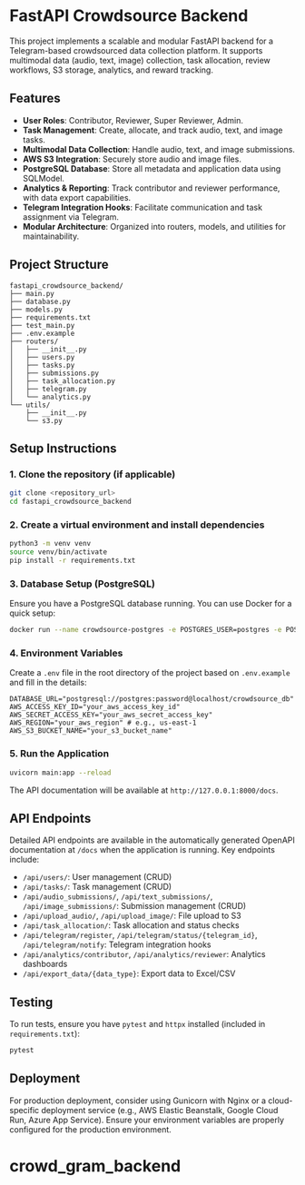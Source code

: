 # FastAPI Crowdsource Backend

This project implements a scalable and modular FastAPI backend for a Telegram-based crowdsourced data collection platform. It supports multimodal data (audio, text, image) collection, task allocation, review workflows, S3 storage, analytics, and reward tracking.

## Features

- **User Roles**: Contributor, Reviewer, Super Reviewer, Admin.
- **Task Management**: Create, allocate, and track audio, text, and image tasks.
- **Multimodal Data Collection**: Handle audio, text, and image submissions.
- **AWS S3 Integration**: Securely store audio and image files.
- **PostgreSQL Database**: Store all metadata and application data using SQLModel.
- **Analytics & Reporting**: Track contributor and reviewer performance, with data export capabilities.
- **Telegram Integration Hooks**: Facilitate communication and task assignment via Telegram.
- **Modular Architecture**: Organized into routers, models, and utilities for maintainability.

## Project Structure

```
fastapi_crowdsource_backend/
├── main.py
├── database.py
├── models.py
├── requirements.txt
├── test_main.py
├── .env.example
├── routers/
│   ├── __init__.py
│   ├── users.py
│   ├── tasks.py
│   ├── submissions.py
│   ├── task_allocation.py
│   ├── telegram.py
│   └── analytics.py
└── utils/
    ├── __init__.py
    └── s3.py
```

## Setup Instructions

### 1. Clone the repository (if applicable)

```bash
git clone <repository_url>
cd fastapi_crowdsource_backend
```

### 2. Create a virtual environment and install dependencies

```bash
python3 -m venv venv
source venv/bin/activate
pip install -r requirements.txt
```

### 3. Database Setup (PostgreSQL)

Ensure you have a PostgreSQL database running. You can use Docker for a quick setup:

```bash
docker run --name crowdsource-postgres -e POSTGRES_USER=postgres -e POSTGRES_PASSWORD=password -e POSTGRES_DB=crowdsource_db -p 5432:5432 -d postgres
```

### 4. Environment Variables

Create a `.env` file in the root directory of the project based on `.env.example` and fill in the details:

```
DATABASE_URL="postgresql://postgres:password@localhost/crowdsource_db"
AWS_ACCESS_KEY_ID="your_aws_access_key_id"
AWS_SECRET_ACCESS_KEY="your_aws_secret_access_key"
AWS_REGION="your_aws_region" # e.g., us-east-1
AWS_S3_BUCKET_NAME="your_s3_bucket_name"
```

### 5. Run the Application

```bash
uvicorn main:app --reload
```

The API documentation will be available at `http://127.0.0.1:8000/docs`.

## API Endpoints

Detailed API endpoints are available in the automatically generated OpenAPI documentation at `/docs` when the application is running. Key endpoints include:

- `/api/users/`: User management (CRUD)
- `/api/tasks/`: Task management (CRUD)
- `/api/audio_submissions/`, `/api/text_submissions/`, `/api/image_submissions/`: Submission management (CRUD)
- `/api/upload_audio/`, `/api/upload_image/`: File upload to S3
- `/api/task_allocation/`: Task allocation and status checks
- `/api/telegram/register`, `/api/telegram/status/{telegram_id}`, `/api/telegram/notify`: Telegram integration hooks
- `/api/analytics/contributor`, `/api/analytics/reviewer`: Analytics dashboards
- `/api/export_data/{data_type}`: Export data to Excel/CSV

## Testing

To run tests, ensure you have `pytest` and `httpx` installed (included in `requirements.txt`):

```bash
pytest
```

## Deployment

For production deployment, consider using Gunicorn with Nginx or a cloud-specific deployment service (e.g., AWS Elastic Beanstalk, Google Cloud Run, Azure App Service). Ensure your environment variables are properly configured for the production environment.


# crowd_gram_backend
